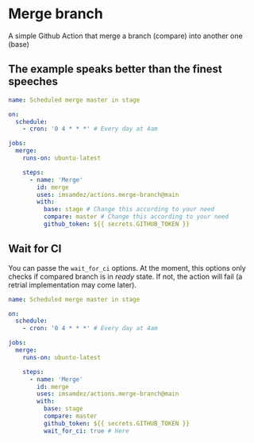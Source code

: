 # Merge branch

A simple Github Action that merge a branch (compare) into another one (base)

## The example speaks better than the finest speeches

```yml
name: Scheduled merge master in stage

on:
  schedule:
    - cron: '0 4 * * *' # Every day at 4am

jobs:
  merge:
    runs-on: ubuntu-latest

    steps:
      - name: 'Merge'
        id: merge
        uses: imsamdez/actions.merge-branch@main
        with:
          base: stage # Change this according to your need
          compare: master # Change this according to your need
          github_token: ${{ secrets.GITHUB_TOKEN }}
```

## Wait for CI

You can passe the `wait_for_ci` options. At the moment, this options only checks if compared branch is in _ready_ state. If not, the action will fail (a retrial implementation may come later).

```yml
name: Scheduled merge master in stage

on:
  schedule:
    - cron: '0 4 * * *' # Every day at 4am

jobs:
  merge:
    runs-on: ubuntu-latest

    steps:
      - name: 'Merge'
        id: merge
        uses: imsamdez/actions.merge-branch@main
        with:
          base: stage
          compare: master
          github_token: ${{ secrets.GITHUB_TOKEN }}
          wait_for_ci: true # Here
```
